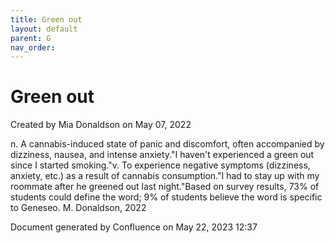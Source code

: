 ```yaml
---
title: Green out
layout: default
parent: G
nav_order:
---
```


# Green out

Created by  Mia Donaldson on May 07, 2022

n. A cannabis-induced state of panic and discomfort, often accompanied by dizziness, nausea, and intense anxiety.&quot;I haven't experienced a green out since I started smoking.&quot;v. To experience negative symptoms (dizziness, anxiety, etc.) as a result of cannabis consumption.&quot;I had to stay up with my roommate after he greened out last night.&quot;Based on survey results, 73% of students could define the word; 9% of students believe the word is specific to Geneseo. M. Donaldson, 2022

Document generated by Confluence on May 22, 2023 12:37


